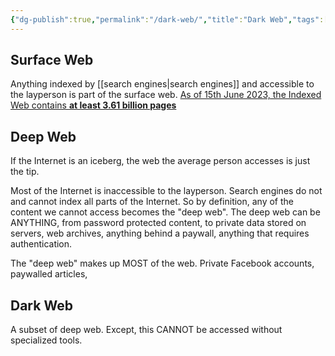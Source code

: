 ```yaml
---
{"dg-publish":true,"permalink":"/dark-web/","title":"Dark Web","tags":["internet","web"],"created":"2023-06-15","updated":""}
---
```



## Surface Web
Anything indexed by [[search engines\|search engines]] and accessible to the layperson is part of the surface web. [As of 15th June 2023, the Indexed Web contains **at least 3.61 billion pages**](https://www.worldwidewebsize.com/)

## Deep Web
If the Internet is an iceberg, the web the average person accesses is just the tip. 

Most of the Internet is inaccessible to the layperson. Search engines do not and cannot index all parts of the Internet. So by definition, any of the content we cannot access becomes the "deep web". 
The deep web can be ANYTHING, from password protected content, to private data stored on servers, web archives, anything behind a paywall, anything that requires authentication. 

The "deep web" makes up MOST of the web.  Private Facebook accounts, paywalled articles, 

## Dark Web
A subset of deep web. Except, this CANNOT be accessed without specialized tools. 